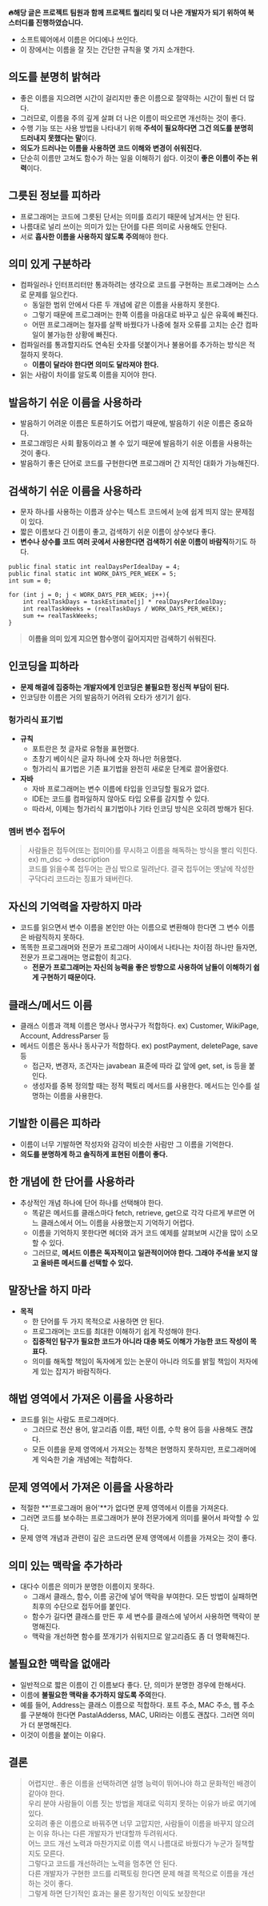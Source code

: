 **🔥해당 글은 프로젝트 팀원과 함께 프로젝트 퀄리티 및 더 나은 개발자가 되기 위하여 북 스터디를 진행하였습니다.**

-   소프트웨어에서 이름은 어디에나 쓰인다.
-   이 장에서는 이름을 잘 짓는 간단한 규칙을 몇 가지 소개한다.

## 의도를 분명히 밝혀라

-   좋은 이름을 지으려면 시간이 걸리지만 좋은 이름으로 절약하는 시간이 훨씬 더 많다.
-   그러므로, 이름을 주의 깊게 살펴 더 나은 이름이 떠오르면 개선하는 것이 좋다.
-   수행 기능 또는 사용 방법을 나타내기 위해 **주석이 필요하다면 그건 의도를 분명히 드러내지 못했다는 말**이다.
-   **의도가 드러나는 이름을 사용하면 코드 이해와 변경이 쉬워진다.**
-   단순히 이름만 고쳐도 함수가 하는 일을 이해하기 쉽다. 이것이 **좋은 이름이 주는 위력**이다.

## 그릇된 정보를 피하라

-   프로그래머는 코드에 그릇된 단서는 의미를 흐리기 때문에 남겨서는 안 된다.
-   나름대로 널리 쓰이는 의미가 있는 단어를 다른 의미로 사용해도 안된다.
-   서로 **흡사한 이름을 사용하지 않도록 주의**해야 한다.

## 의미 있게 구분하라

-   컴파일러나 인터프리터만 통과하려는 생각으로 코드를 구현하는 프로그래머는 스스로 문제를 일으킨다.
    -   동일한 범위 안에서 다른 두 개념에 같은 이름을 사용하지 못한다.
    -   그렇기 때문에 프로그래머는 한쪽 이름을 마음대로 바꾸고 싶은 유혹에 빠진다.
    -   어떤 프로그래머는 철자를 살짝 바꿨다가 나중에 철자 오류를 고치는 순간 컴파일이 불가능한 상황에 빠진다.
-   컴파일러를 통과할지라도 연속된 숫자를 덧붙이거나 불용어를 추가하는 방식은 적절하지 못하다.
    -   **이름이 달라야 한다면 의미도 달라져야 한다.**
-   읽는 사람이 차이를 알도록 이름을 지어야 한다.

## 발음하기 쉬운 이름을 사용하라

-   발음하기 어려운 이름은 토론하기도 어렵기 때문에, 발음하기 쉬운 이름은 중요하다.
-   프로그래밍은 사회 활동이라고 볼 수 있기 때문에 발음하기 쉬운 이름을 사용하는 것이 좋다.
-   발음하기 좋은 단어로 코드를 구현한다면 프로그래머 간 지적인 대화가 가능해진다.

## 검색하기 쉬운 이름을 사용하라

-   문자 하나를 사용하는 이름과 상수는 텍스트 코드에서 눈에 쉽게 띄지 않는 문제점이 있다.
-   짧은 이름보다 긴 이름이 좋고, 검색하기 쉬운 이름이 상수보다 좋다.
-   **변수나 상수를 코드 여러 곳에서 사용한다면 검색하기 쉬운 이름이 바람직**하기도 하다.

```
public final static int realDaysPerIdealDay = 4;
public final static int WORK_DAYS_PER_WEEK = 5;
int sum = 0;

for (int j = 0; j < WORK_DAYS_PER_WEEK; j++){
    int realTaskDays = taskEstimate[j] * realDaysPerIdealDay;
    int realTaskWeeks = (realTaskDays / WORK_DAYS_PER_WEEK);
    sum += realTaskWeeks;
}
```

> **이름을 의미 있게 지으면 함수명이 길어지지만 검색하기 쉬워진다.**

## 인코딩을 피하라

-   **문제 해결에 집중하는 개발자에게 인코딩은 불필요한 정신적 부담이 된다.**
-   인코딩한 이름은 거의 발음하기 어려워 오타가 생기기 쉽다.

### 헝가리식 표기법

-   **규칙**
    -   포트란은 첫 글자로 유형을 표현했다.
    -   초창기 베이식은 글자 하나에 숫자 하나만 허용했다.
    -   헝가리식 표기법은 기존 표기법을 완전히 새로운 단계로 끌어올렸다.
-   **자바**
    -   자바 프로그래머는 변수 이름에 타입을 인코딩할 필요가 없다.
    -   IDE는 코드를 컴파일하지 않아도 타입 오류를 감지할 수 있다.
    -   따라서, 이제는 헝가리식 표기법이나 기타 인코딩 방식은 오히려 방해가 된다.

### 멤버 변수 접두어

> 사람들은 접두어(또는 접미어)를 무시하고 이름을 해독하는 방식을 빨리 익힌다. ex) m\_dsc → description  
> 코드를 읽을수록 접두어는 관심 밖으로 밀려난다. 결국 접두어는 옛날에 작성한 구닥다리 코드라는 징표가 돼버린다.

## 자신의 기억력을 자랑하지 마라

-   코드를 읽으면서 변수 이름을 본인만 아는 이름으로 변환해야 한다면 그 변수 이름은 바람직하지 못하다.
-   똑똑한 프로그래머와 전문가 프로그래머 사이에서 나타나는 차이점 하나만 들자면, 전문가 프로그래머는 명료함이 최고다.
    -   **전문가 프로그래머는 자신의 능력을 좋은 방향으로 사용하여 남들이 이해하기 쉽게 구현하기 때문이다.**

## 클래스/메서드 이름

-   클래스 이름과 객체 이름은 명사나 명사구가 적합하다. ex) Customer, WikiPage, Account, AddressParser 등
-   메서드 이름은 동사나 동사구가 적합하다. ex) postPayment, deletePage, save 등
    -   접근자, 변경자, 조건자는 javabean 표준에 따라 값 앞에 get, set, is 등을 붙인다.
    -   생성자를 중복 정의할 때는 정적 팩토리 메서드를 사용한다. 메서드는 인수를 설명하는 이름을 사용한다.

## 기발한 이름은 피하라

-   이름이 너무 기발하면 작성자와 감각이 비슷한 사람만 그 이름을 기억한다.
-   **의도를 분명하게 하고 솔직하게 표현된 이름이 좋다.**

## 한 개념에 한 단어를 사용하라

-   추상적인 개념 하나에 단어 하나를 선택해야 한다.
    -   똑같은 메서드를 클래스마다 fetch, retrieve, get으로 각각 다르게 부르면 어느 클래스에서 어느 이름을 사용했는지 기억하기 어렵다.
    -   이름을 기억하지 못한다면 헤더와 과거 코드 예제를 살펴보며 시간을 많이 소모할 수 있다.
    -   그러므로, **메서드 이름은 독자적이고 일관적이어야 한다. 그래야 주석을 보지 않고 올바른 메서드를 선택할 수 있다.**

## 말장난을 하지 마라

-   **목적**
    -   한 단어를 두 가지 목적으로 사용하면 안 된다.
    -   프로그래머는 코드를 최대한 이해하기 쉽게 작성해야 한다.
    -   **집중적인 탐구가 필요한 코드가 아니라 대충 봐도 이해가 가능한 코드 작성이 목표다.**
    -   의미를 해독할 책임이 독자에게 있는 논문이 아니라 의도를 밝힐 책임이 저자에게 있는 잡지가 바람직하다.

## 해법 영역에서 가져온 이름을 사용하라

-   코드를 읽는 사람도 프로그래머다.
    -   그러므로 전산 용어, 알고리즘 이름, 패턴 이름, 수학 용어 등을 사용해도 괜찮다.
    -   모든 이름을 문제 영역에서 가져오는 정책은 현명하지 못하지만, 프로그래머에게 익숙한 기술 개념에는 적합하다.

## 문제 영역에서 가져온 이름을 사용하라

-   적절한 **'프로그래머 용어'**가 없다면 문제 영역에서 이름을 가져온다.
-   그러면 코드를 보수하는 프로그래머가 분야 전문가에게 의미를 물어서 파악할 수 있다.
-   문제 영역 개념과 관련이 깊은 코드라면 문제 영역에서 이름을 가져오는 것이 좋다.

## 의미 있는 맥락을 추가하라

-   대다수 이름은 의미가 분명한 이름이지 못하다.
    -   그래서 클래스, 함수, 이름 공간에 넣어 맥락을 부여한다. 모든 방법이 실패하면 최후의 수단으로 접두어를 붙인다.
    -   함수가 길다면 클래스를 만든 후 세 변수를 클래스에 넣어서 사용하면 맥락이 분명해진다.
    -   맥락을 개선하면 함수를 쪼개기가 쉬워지므로 알고리즘도 좀 더 명확해진다.

## 불필요한 맥락을 없애라

-   일반적으로 짧은 이름이 긴 이름보다 좋다. 단, 의미가 분명한 경우에 한해서다.
-   이름에 **불필요한 맥락을 추가하지 않도록 주의**한다.
-   예를 들어, Address는 클래스 이름으로 적합하다. 포트 주소, MAC 주소, 웹 주소를 구분해야 한다면 PastalAdderss, MAC, URI라는 이름도 괜찮다. 그러면 의미가 더 분명해진다.
-   이것이 이름을 붙이는 이유다.

## 결론

> 어렵지만.. 좋은 이름을 선택하려면 설명 능력이 뛰어나야 하고 문화적인 배경이 같아야 한다.  
> 우리 분야 사람들이 이름 짓는 방법을 제대로 익히지 못하는 이유가 바로 여기에 있다.  
> 오히려 좋은 이름으로 바꿔주면 너무 고맙지만, 사람들이 이름을 바꾸지 않으려는 이유 하나는 다른 개발자가 반대할까 두려워서다.  
> 어느 코드 개선 노력과 마찬가지로 이름 역시 나름대로 바꿨다가 누군가 질책할지도 모른다.  
> 그렇다고 코드를 개선하려는 노력을 멈추면 안 된다.  
> 다른 개발자가 구현한 코드를 리팩토링 한다면 문제 해결 목적으로 이름을 개선하는 것이 좋다.  
> 그렇게 하면 단기적인 효과는 물론 장기적인 이익도 보장한다!